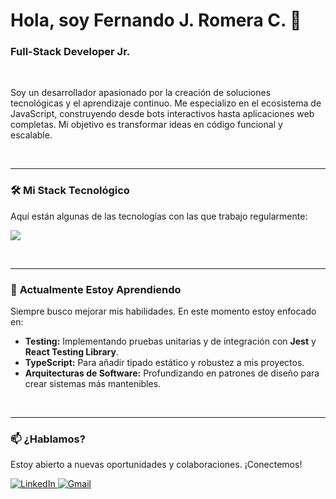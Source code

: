 # Hola, soy Fernando J. Romera C. 👋

### Full-Stack Developer Jr.

<br>

Soy un desarrollador apasionado por la creación de soluciones tecnológicas y el aprendizaje continuo. Me especializo en el ecosistema de JavaScript, construyendo desde bots interactivos hasta aplicaciones web completas. Mi objetivo es transformar ideas en código funcional y escalable.

<br>

---

### 🛠️ **Mi Stack Tecnológico**

Aquí están algunas de las tecnologías con las que trabajo regularmente:

<p align="left">
  <a href="https://skillicons.dev">
    <img src="https://skillicons.dev/icons?i=javascript,typescript,react,nextjs,nodejs,express,html,css,tailwind,prisma,postgresql,git,github,vscode,postman,discord" />
  </a>
</p>

<br>

---

### 🌱 **Actualmente Estoy Aprendiendo**

Siempre busco mejorar mis habilidades. En este momento estoy enfocado en:

-   **Testing:** Implementando pruebas unitarias y de integración con **Jest** y **React Testing Library**.
-   **TypeScript:** Para añadir tipado estático y robustez a mis proyectos.
-   **Arquitecturas de Software:** Profundizando en patrones de diseño para crear sistemas más mantenibles.

<br>

---

### 📫 **¿Hablamos?**

Estoy abierto a nuevas oportunidades y colaboraciones. ¡Conectemos!

<p align="left">
  <a href="https://www.linkedin.com/in/fernando-romera-033558384/" target="_blank">
    <img src="https://img.shields.io/badge/LinkedIn-0077B5?style=for-the-badge&logo=linkedin&logoColor=white" alt="LinkedIn">
  </a>
  <a href="mailto:feromeragg@gmail.com">
    <img src="https://img.shields.io/badge/Gmail-D14836?style=for-the-badge&logo=gmail&logoColor=white" alt="Gmail">
  </a>
</p>

